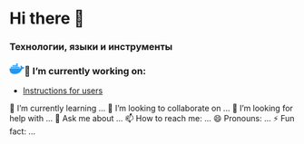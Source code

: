 # Hi there 👋

### Технологии, языки и инструменты
<img align="left" alt="docker" width="26px" src="./src/docker.png" />

### 🔭 I’m currently working on:
- [Instructions for users](https://github.com/baikulov/instructions/blob/master/Readme.md)

🌱 I’m currently learning ...
👯 I’m looking to collaborate on ...
🤔 I’m looking for help with ...
💬 Ask me about ...
📫 How to reach me: ...
😄 Pronouns: ...
⚡ Fun fact: ...
